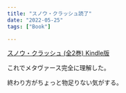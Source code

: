 ```yaml
---
title: "スノウ・クラッシュ読了"
date: "2022-05-25"
tags: ["Book"]

---
```


[スノウ・クラッシュ (全2巻) Kindle版](https://www.amazon.co.jp/gp/product/B09R4G6JQ9)

これでメタヴァース完全に理解した。

終わり方がちょっと物足りない気がする。
